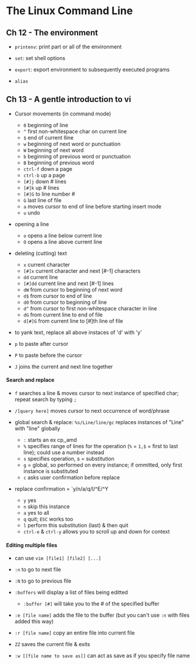 # The Linux Command Line

## Ch 12 - The environment

* `printenv`: print part or all of the environment

* `set`: set shell options

* `export`: export environment to subsequently executed programs

* `alias`

## Ch 13 - A gentle introduction to vi

* Cursor movements (in command mode)
  - `0` beginning of line
  - `^` first non-whitespace char on current line
  - `$` end of current lline
  - `w` beginning of next word or punctuation
  - `W` beginning of next word
  - `b` beginning of previous word or punctuation
  - `B` beginning of previous word
  - `ctrl-f` down a page
  - `ctrl-b` up a page
  - `[#]j` down # lines
  - `[#]k` up # lines
  - `[#]G` to line number #
  -  `G` last line of file
  - `a` moves cursor to end of line before starting insert mode
  - `u` undo

* opening a line
  - `o` opens a line below current line
  - `O` opens a line above current line

* deleting (cutting) text
  - `x` current character
  - `[#]x` current character and next [#-1] characters
  - `dd` current line
  - `[#]dd` current line and next [#-1] lines
  - `dW` from cursor to beginning of next word
  - `d$` from cursor to end of line
  - `d0` from cursor to beginning of line
  - `d^` from cursor to first non-whitespace character in line
  - `dG` from current line to end of file
  - `d[#]G` from current line to [#]th line of file

* to yank text, replace all above instaces of 'd' with 'y'

* `p` to paste after cursor

* `P` to paste before the cursor

* `J` joins the current and next line together


#### Search and replace

* `f` searches a line & moves cursor to next instance of specified char; repeat search by typing `;`

* `/[query here]` moves cursor to next occurrence of word/phrase

* global search & replace: `%s/Line/line/gc` replaces instances of "Line" with "line" globally
  - `:` starts an ex cp,,amd
  - `%` specifies range of lines for the operation (`%` = `1,$` = first to last line); could use a number instead
  - `s` specifies operation, s = substitution
  - `g` = global, so performed on every instance; if ommitted, only first instance is substituted
  - `c` asks user confirmation before replace

* replace confirmation = `y/n/a/q/l/^E/^Y
  - `y` yes
  - `n` skip this instance
  - `a` yes to all
  - `q` quit; `ESC` works too
  - `l` perform this substitution (last) & then quit
  - `ctrl-e` & `ctrl-y` allows you to scroll up and down for context

#### Editing multiple files

* can use `vim [file1] [file2] [...]`

* `:n` to go to next file

* `:N` to go to previous file

* `:buffers` will display a list of files being editted
  - `:buffer [#]` will take you to the # of the specified buffer

* `:e [file name]` adds the file to the buffer (but you can't use `:n` with files added this way)

* `:r [file name]` copy an entire file into current file

* `ZZ` saves the current file & exits

* `:w [[file name to save as]]` can act as save as if you specify file name
